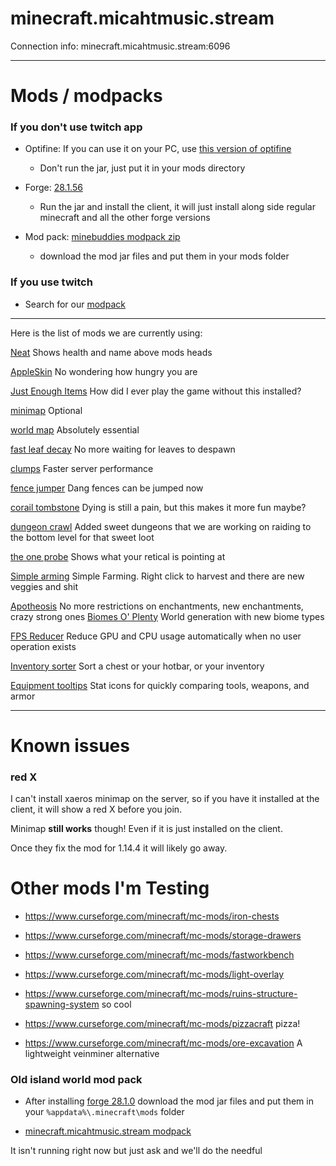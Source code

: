 # minecraft.micahtmusic.stream

Connection info: minecraft.micahtmusic.stream:6096

---

# Mods / modpacks

### If you don't use twitch app

- Optifine: If you can use it on your PC, use [this version of optifine](https://raw.githubusercontent.com/micahlagrange/minecraft.micahtmusic.stream/master/modpacks/minebuddies-optifine.jar)
  -  Don't run the jar, just put it in your mods directory

- Forge: [28.1.56](https://files.minecraftforge.net/maven/net/minecraftforge/forge/1.14.4-28.1.56/forge-1.14.4-28.1.56-installer.jar)
  - Run the jar and install the client, it will just install along side regular minecraft and all the other forge versions

- Mod pack: [minebuddies modpack zip](https://raw.githubusercontent.com/micahlagrange/minecraft.micahtmusic.stream/master/modpacks/minebuddies-modpack.zip)
  - download the mod jar files and put them in your mods folder

### If you use twitch

- Search for our [modpack](https://www.curseforge.com/minecraft/modpacks/minebuddies)

---

Here is the list of mods we are currently using:

[Neat](https://www.curseforge.com/minecraft/mc-mods/neat/)
Shows health and name above mods heads

[AppleSkin](https://www.curseforge.com/minecraft/mc-mods/appleskin/)
No wondering how hungry you are 

[Just Enough Items](https://www.curseforge.com/minecraft/mc-mods/jei/)
How did I ever play the game without this installed?

[minimap](http://chocolateminecraft.com/minimapdownload.php)
Optional

[world map](https://www.curseforge.com/minecraft/mc-mods/xaeros-world-map/)
Absolutely essential

[fast leaf decay](https://www.curseforge.com/minecraft/mc-mods/fast-leaf-decay/)
No more waiting for leaves to despawn

[clumps](https://www.curseforge.com/minecraft/mc-mods/clumps/)
Faster server performance

[fence jumper](https://www.curseforge.com/minecraft/mc-mods/fence-jumper/)
Dang fences can be jumped now

[corail tombstone](https://www.curseforge.com/minecraft/mc-mods/corail-tombstone)
Dying is still a pain, but this makes it more fun maybe?

[dungeon crawl](https://www.curseforge.com/minecraft/mc-mods/dungeon-crawl/)
Added sweet dungeons that we are working on raiding to the bottom level for that sweet loot

[the one probe](https://www.curseforge.com/minecraft/mc-mods/the-one-probe)
Shows what your retical is pointing at

[Simple arming](https://www.curseforge.com/minecraft/mc-mods/simple-farming)
Simple Farming. Right click to harvest and there are new veggies and shit

[Apotheosis](https://www.curseforge.com/minecraft/mc-mods/apotheosis/)
No more restrictions on enchantments, new enchantments, crazy strong ones
[Biomes O' Plenty](https://www.curseforge.com/minecraft/mc-mods/biomes-o-plenty)
World generation with new biome types

[FPS Reducer](https://www.curseforge.com/minecraft/mc-mods/fps-reducer)
Reduce GPU and CPU usage automatically when no user operation exists

[Inventory sorter](https://www.curseforge.com/minecraft/mc-mods/inventory-sorter)
Sort a chest or your hotbar, or your inventory

[Equipment tooltips](https://www.curseforge.com/minecraft/mc-mods/equipment-tooltips)
Stat icons for quickly comparing tools, weapons, and armor


---

# Known issues

### red X

I can't install xaeros minimap on the server, so if you have it installed at the client, it will show a red X before you join.

Minimap **still works** though! Even if it is just installed on the client.

Once they fix the mod for 1.14.4 it will likely go away.



# Other mods I'm Testing

  - https://www.curseforge.com/minecraft/mc-mods/iron-chests

  - https://www.curseforge.com/minecraft/mc-mods/storage-drawers

  - https://www.curseforge.com/minecraft/mc-mods/fastworkbench

  - https://www.curseforge.com/minecraft/mc-mods/light-overlay

  - https://www.curseforge.com/minecraft/mc-mods/ruins-structure-spawning-system
so cool

  - https://www.curseforge.com/minecraft/mc-mods/pizzacraft
pizza!

  - https://www.curseforge.com/minecraft/mc-mods/ore-excavation
A lightweight veinminer alternative




### Old island world mod pack

- After installing [forge 28.1.0](https://files.minecraftforge.net/maven/net/minecraftforge/forge/1.14.4-28.1.0/forge-1.14.4-28.1.0-installer.jar) download the mod jar files and put them in your `%appdata%\.minecraft\mods` folder

- [minecraft.micahtmusic.stream modpack](https://raw.githubusercontent.com/micahlagrange/minecraft.micahtmusic.stream/master/modpacks/minecraft.micahtmusic.stream-mods.rar)

It isn't running right now but just ask and we'll do the needful
